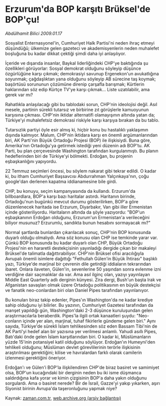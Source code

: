 # Erzurum'da BOP karşıtı Brüksel'de BOP'çu!

*Abdülhamit Bilici 2009.01.17*

<tr><td class="metin" colspan="2" style="padding-top: 20px; padding-left: 5px; padding-right: 10px;">Sosyalist Enternasyonel'in, Cumhuriyet Halk Partisi'ni neden ihraç etmeyi düşündüğü; ülkemize gelen gazeteci ve akademisyenlerin neden muhalefet boşluğuna bu kadar dikkat çektiği şimdi daha iyi anlaşılıyor.</td></tr><tr><td class="metin" colspan="2" style="padding-top: 20px; padding-left: 5px; padding-right: 10px;"><p> İçeride ve dışarıda insanlar, Baykal liderliğindeki CHP'ye baktığında şu özellikleri görüyorlar: Sosyal demokrat olduğunu söyleyip düşünce özgürlüğüne karşı çıkmak; demokrasiyi savunup Ergenekon'un avukatlığına soyunmak; çağdaşlıktan yana olduğunu söyleyip AB sürecine taş koymak; başörtüsü sorununun çözümüne direnip çarşafla barışmak; Kürtlerin haklarından söz edip Kürtçe TV'ye karşı çıkmak... Liste uzatılabilir, ama gerek var mı? 
<p> Rahatlıkla anlaşılacağı gibi bu tablodaki sorun, CHP'nin ideolojisi değil. Asıl mesele, partinin sürekli tutarsız ve birbirine zıt görüşlerle kamuoyunun karşısına çıkması. CHP'nin iktidar alternatifi olamayışının altında yatan da; Türkiye'yi muhalefetsiz demokrasi riskiyle karşı karşıya bırakan da bu tablo. 
<p> Tutarsızlık partiyi öyle esir almış ki, hiçbir konu bu hastalıklı yaklaşımın dışında kalmıyor. Malum, CHP'nin iktidara karşı en önemli argümanlarından biri, AK Parti'nin Büyük Ortadoğu Projesi (BOP) ile ilişkisiydi. Buna göre, Amerika'nın Ortadoğu'ya getirmek istediği yeni düzenin adı BOP'tu. AK Parti, bu plan çerçevesinde Washington tarafından kurgulanmıştı. Bu planın hedeflerinden biri de Türkiye'yi bölmekti. Erdoğan, bu projenin eşbaşkanlığını yapıyordu. 
<p> 22 Temmuz seçimleri öncesi, bu söylem nakarat gibi tekrar edildi. O kadar ki, bu itham Cumhuriyet Başsavcısı Abdurrahman Yalçınkaya'nın, çoğu google'dan derlenen kapatma iddianamesine bile girdi. 
<p> CHP, bu konuyu, seçim kampanyasında da kullandı. Erzurum'da billboardlara, BOP'a karşı bazı haritalar astırdı. Haritanın birinde, Ortadoğu'nun bugünkü mevcut durumu gösterilirken, BOP'a göre düzenlenecek haritada ise Erzurum, Diyarbakır, Van gibi iller Ermenistan içinde gösteriliyordu. Haritaların altında da şöyle yazıyordu: "BOP'un eşbaşkanının Erdoğan olduğunu, Erzurum'un Ermenistan'a verileceğini biliyor musunuz? Erzurumlu, sandıkta bunun hesabını sormayacak mı?"
<p> Normal şartlarda bunlardan çıkarılacak sonuç, CHP'nin BOP konusunda duyarlı olduğu olmalıydı. Ama söz konusu olan CHP ise temkinde yarar var. Çünkü BOP konusunda bu kadar duyarlı olan CHP, Büyük Ortadoğu Projesi'nin en hararetli destekçisinin yayınladığı dergide çıkan bir makaleyi Brüksel'de talimatla dağıttırabiliyor. CHP'nin Brüksel ofisi aracılığıyla Avrupalı önemli isimlere dağıttığı "Fethullah Gülen'in Büyük İhtirası" başlıklı yazı, Türkiye'de marjinal bir çevrenin dile getirdiği iddiaların tekrarından ibaret. Onlara ilaveten, Gülen'in, sevenlerine 50 yaşından sonra evlenme izni verdiğine dair saçmalıklar da var. Ama asıl ilginç olan, yazıyı yayınlayan Middle East Quarterly adlı derginin künyesi. Zira dergi, Bush'un başta Irak ve Afganistan savaşları olmak üzere Ortadoğu politikasının en büyük destekçisi ve fanatik neo-conlardan biri olan Daniel Pipes tarafından yayınlanıyor. 
<p> Bu konuları biraz takip edenler, Pipes'ın Washington'da ne kadar krediye sahip olduğunu iyi bilirler. Bu yazının, Cumhuriyet Gazetesi tarafından da manşet yapıldığı gün, Washington'daki 2-3 düşünce kuruluşundan gelen araştırmacılarla beraberdik. Pipes'la ilgili ortak kanaatleri şuydu: "Neo-conların içinde yer alan, marjinal, tuhaf fikirlerle gündeme gelen biri." Aynı sayıda, Türkiye'de sürekli İslam tehlikesinden söz eden Bassam Tibi'nin de AK Parti'yi hedef alan bir yazısına yer verilmesi anlamlı. Yahudi asıllı Pipes, Batı'daki önde gelen İslam karşıtlarından biri. O kadar ki, Müslümanların yüzde 15'inin potansiyel katil olduğunu söylüyor. Erdoğan'ın Humeyni'den tehlikeli olduğunu; Müslüman devlet görevlilerinin terörle ilişkisinin araştırılması gerektiğini; kilise ve havralardan farklı olarak camilerin izlenmesi gerektiğini öneriyor.
<p> Erdoğan'ı ve Gülen'i BOP'la ilişkilendiren CHP'de biraz basiret ve samimiyet olsa, BOP'un kucağındaki bir derginin neden bu iki isme düşmanca saldırdığına kafa yorar ve kimin çizgisinin BOP'a daha yakın olduğunu sorgulardı. Ama o basiret nerede? Bir de İsrail, Gazze'yi yakıp yıkarken, aşırı Siyonist birinin Avrupa'da taşeronluğunu yapmak niye? <br/></p></p></p></p></p></p></p></p></td></tr>

Kaynak: [zaman.com.tr](http://zaman.com.tr/yazar.do?yazino=804652), [web.archive.org (arşiv bağlantısı)](http://web.archive.org/web/20090221165423/http://zaman.com.tr:80/yazar.do?yazino=804652)
